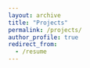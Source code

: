 ```yaml
---
layout: archive
title: "Projects"
permalink: /projects/
author_profile: true
redirect_from:
  - /resume
---
```


